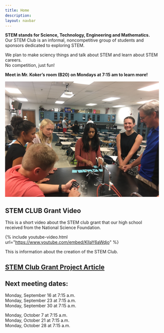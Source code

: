 ```yaml
---
title: Home
description:
layout: navbar
---
```



**STEM stands for Science, Technology, Engineering and Mathematics.**  
Our STEM Club is an informal, noncompetitive group of students and sponsors dedicated to exploring STEM.

We plan to make sciency things and talk about STEM and learn about STEM careers.  
No competition, just fun!  

**Meet in Mr. Koker’s room (B20) on Mondays at 7:15 am to learn more!**

![](images/STEMclubProjectWeek2A.jpg)


## **STEM CLUB Grant Video**
This is a short video about the STEM club grant that our high school received from the National Science Foundation.


{% include youtube-video.html url="https://www.youtube.com/embed/KlIaY6aWdjo" %}



This is information about the creation of the STEM Club.



## **[STEM Club Grant Project Article](https://ece.illinois.edu/newsroom/article/34060)**


  
  
  
  
## **Next meeting dates:**


Monday, September 16 at 7:15 a.m.                                                    
Monday, September 23 at 7:15 a.m.                                                      
Monday, September 30 at 7:15 a.m.                                                    
                                                   
Monday, October 7 at 7:15 a.m.                                    
Monday, October 21 at 7:15 a.m.                             
Monday, October 28 at 7:15 a.m.                                      
                                                   
